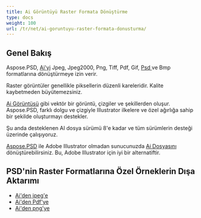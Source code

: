 ```yaml
---
title: Ai Görüntüyü Raster Formata Dönüştürme
type: docs
weight: 100
url: /tr/net/ai-goruntuyu-raster-formata-donusturma/
---
```


## **Genel Bakış**
Aspose.PSD, [Ai'yi](/psd/tr/net/ai-adobe-illustrator-format/) Jpeg, Jpeg2000, Png, Tiff, Pdf, Gif, [Psd ](https://reference.aspose.com/psd/net/aspose.psd.fileformats.psd/psdimage)ve Bmp formatlarına dönüştürmeye izin verir.

Raster görüntüler genellikle piksellerin düzenli kareleridir. Kalite kaybetmeden büyütemezsiniz.

[Ai Görüntüsü](https://reference.aspose.com/psd/net/aspose.psd.fileformats.ai/aiimage) gibi vektör bir görüntü, çizgiler ve şekillerden oluşur. Aspose.PSD, farklı dolgu ve çizgiyle Illustrator ilkelere ve özel ağırlığa sahip bir şekilde oluşturmayı destekler.

Şu anda desteklenen AI dosya sürümü 8'e kadar ve tüm sürümlerin desteği üzerinde çalışıyoruz.

[Aspose.PSD](https://products.aspose.com/psd/net) ile Adobe Illustrator olmadan sunucunuzda [Ai Dosyasını](/psd/tr/net/ai-adobe-illustrator-format/) dönüştürebilirsiniz. Bu, Adobe Illustrator için iyi bir alternatiftir.
## **PSD'nin Raster Formatlarına Özel Örneklerin Dışa Aktarımı**
- [Ai'den jpeg'e](/psd/tr/net/ai-to-jpg/)
- [Ai'den Pdf'ye](/psd/tr/net/ai-to-pdf/)
- [Ai'den png'ye](/psd/tr/net/ai-to-png/)
